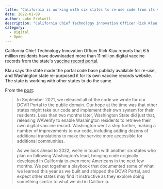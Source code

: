 ```yaml
---
title: "California is working with six states to re-use code from its vaccine records portal"
date: 2022-01-09 
author: Luke Fretwell
description: "California Chief Technology Innovation Officer Rick Klau says the state made the code base for the portal publicly available and Washington state re-purposed it for its own vaccine records website."
category:
  - Digital
  - Open
---
```


California Chief Technology Innovation Officer Rick Klau reports that 6.5 million residents have downloaded more than 11 million digital vaccine records from the state's [vaccine record portal](https://myvaccinerecord.cdph.ca.gov/).

Klau says the state made the portal code base publicly available for re-use, and Washington state re-purposed it for its own vaccine records website. The state is working with other states to do the same.

From the [post](https://techblog.cdt.ca.gov/2022/01/californians-have-downloaded-over-11-million-digital-vaccine-records/):

> In September 2021, we released all of the code we wrote for our DCVR Portal to the public domain. Our hope at the time was that other states might take our code and implement their own system for their residents. Less than two months later, Washington State did just that, releasing WAVerify to enable Washington residents to retrieve their own digital vaccine record. Washington went a step further, making a number of improvements to our code, including adding dozens of additional translations to make the service more accessible for additional communities.

> As we look ahead to 2022, we’re in touch with another six states who plan on following Washington’s lead, bringing code originally developed in California to even more Americans in the next few months. We put together a playbook that documented some of what we learned this year as we built and shipped the DCVR Portal, and expect other states may find it instructive as they explore doing something similar to what we did in California.
